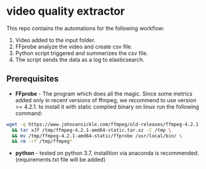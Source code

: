 # video quality extractor

This repo contains the automations for the following workflow:
1. Video added to the input folder.
2. FFprobe analyze the video and create csv file.
3. Python script triggered and summerizes the csv file.
4. The script sends the data as a log to elasticsearch.

## Prerequisites

- **FFprobe** - The program which does all the magic. Since some metrics added only in recent versions of ffmpeg, we recommend to use version >= 4.2.1. to install it with static complied binary on linux run the following command:
```sh
wget -q https://www.johnvansickle.com/ffmpeg/old-releases/ffmpeg-4.2.1-amd64-static.tar.xz \
  && tar xJf /tmp/ffmpeg-4.2.1-amd64-static.tar.xz -C /tmp \
  && mv /tmp/ffmpeg-4.2.1-amd64-static/ffprobe /usr/local/bin/ \
  && rm -rf /tmp/ffmpeg*
```

- **python** - tested on python 3.7, installtion via anaconda is recommended. (requirements.txt file will be added)